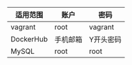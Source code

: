 | 适用范围  | 账户     | 密码      |
| --------- | -------- | --------- |
| vagrant   | root     | vagrant   |
| DockerHub | 手机邮箱 | Y开头密码 |
| MySQL     | root     | root      |

